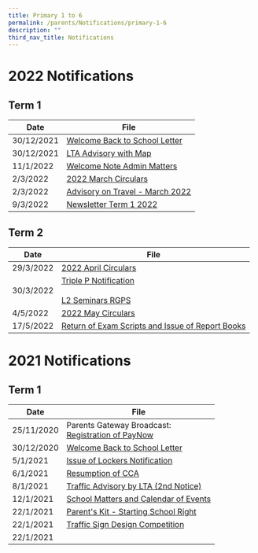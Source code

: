 ```yaml
---
title: Primary 1 to 6
permalink: /parents/Notifications/primary-1-6
description: ""
third_nav_title: Notifications
---
```

# 2022 Notifications
## Term 1


| Date | File | 
| -------- | -------- |
| 30/12/2021     | [Welcome Back to School Letter](https://rafflesgirlspri.moe.edu.sg/qql/slot/u451/Notifications/2022/P1-6/Term%201/RGPS_N22_G_001_Welcome%20back%20to%20school_COEcleared.pdf)  | 
|30/12/2021| [LTA Advisory with Map](https://rafflesgirlspri.moe.edu.sg/qql/slot/u451/Notifications/2022/P1-6/Term%201/LTA%20Advisory%20with%20map_%20Dec%202021.pdf)|
|11/1/2022| [Welcome Note Admin Matters](https://rafflesgirlspri.moe.edu.sg/qql/slot/u451/Notifications/2022/P1-6/Term%201/RGPS_N22_G_002%20Ps%20Welcome%20Note%20%20Admin%20Matters.pdf)|
|2/3/2022| [2022 March Circulars](https://rafflesgirlspri.moe.edu.sg/qql/slot/u451/Notifications/2022/P1-6/Term%201/RGPS_N22_G_007_2022%20MARCH%20CIRCULARS.pdf)|
|2/3/2022| [Advisory on Travel - March 2022](https://rafflesgirlspri.moe.edu.sg/qql/slot/u451/Notifications/2022/P1-6/Term%201/Advisory%20on%20Travel%20-%20March%202022.pdf)|
|9/3/2022| [Newsletter Term 1 2022](https://rafflesgirlspri.moe.edu.sg/qql/slot/u451/Notifications/2022/P1-6/Term%201/Newsletter%20Term%201%202022.pdf)|

## Term 2


| Date | File | 
| -------- | -------- | 
| 29/3/2022   | [2022 April Circulars](https://rafflesgirlspri.moe.edu.sg/qql/slot/u451/Notifications/2022/P1-6/Term%202/RGPS_N22_G_011_Apr%20PG%20all%20levels.pdf) | 
| 30/3/2022| [Triple P Notification](https://rafflesgirlspri.moe.edu.sg/qql/slot/u451/Notifications/2022/P1-6/Term%202/RGPSN22G012_Triple%20P%20Notification.pdf)<br><br> [L2 Seminars RGPS](https://rafflesgirlspri.moe.edu.sg/qql/slot/u451/Notifications/2022/P1-6/Term%202/L2%20Seminars%20RGPS.pdf)|
|4/5/2022| [2022 May Circulars](https://rafflesgirlspri.moe.edu.sg/qql/slot/u451/Notifications/2022/P1-6/Term%202/RGPS_N22_G_013_May%20PG%20all%20levels.pdf)|
|17/5/2022| [Return of Exam Scripts and Issue of Report Books](https://rafflesgirlspri.moe.edu.sg/qql/slot/u451/Notifications/2022/P1-6/Term%202/RGPS_N22G014_Return%20of%20Exam%20Scripts%20%20Issue%20of%20Report%20Books.pdf)|

# 2021 Notifications
## Term 1


| Date | File | 
| -------- | -------- | 
| 25/11/2020   | Parents Gateway Broadcast: <br>[Registration of PayNow](https://rafflesgirlspri.moe.edu.sg/qql/slot/u451/Notifications/2021/P1-6/Term%201/Parents%20Gateway%20Broadcast%20-%20PayNow%20final.docx) |
|30/12/2020| [Welcome Back to School Letter](https://rafflesgirlspri.moe.edu.sg/qql/slot/u451/Notifications/2021/P1-6/Term%201/RGPS_N21_G_001%20Welcome%20Back%20to%20School.pdf)|
|5/1/2021| [Issue of Lockers Notification](https://rafflesgirlspri.moe.edu.sg/qql/slot/u451/Notifications/2021/P1-6/Term%201/RGPS_N20_G_002%20Issue%20of%20Lockers.pdf)|
6/1/2021| [Resumption of CCA](https://rafflesgirlspri.moe.edu.sg/qql/slot/u451/Notifications/2021/P1-6/Term%201/RGPS_N21_G003__%20Resumption%20of%20CCA.pdf)|
|8/1/2021| [Traffic Advisory by LTA (2nd Notice)](https://rafflesgirlspri.moe.edu.sg/qql/slot/u451/Notifications/2021/P1-6/Term%201/Traffic%20Advisory%20by%20LTA%202nd%20notice.pdf)|
|12/1/2021| [School Matters and Calendar of Events](https://rafflesgirlspri.moe.edu.sg/qql/slot/u451/Notifications/2021/P1-6/Term%201/RGPS_N21_G_08%20School%20matters%20and%20calender%20of%20events%202021%20Semester%201.pdf)|
|22/1/2021| [Parent's Kit - Starting School Right](https://rafflesgirlspri.moe.edu.sg/qql/slot/u451/Notifications/2021/P1-6/Term%201/Parent%20Kit%20-%20Starting%20School%20Right%20Jan%202020.pdf)|
|22/1/2021| [Traffic Sign Design Competition](https://rafflesgirlspri.moe.edu.sg/qql/slot/u451/Notifications/2021/P1-6/Term%201/RGPS_N21_G010_Traffic%20Sign%20Design%20Competition.pdf)|
|22/1/2021|
